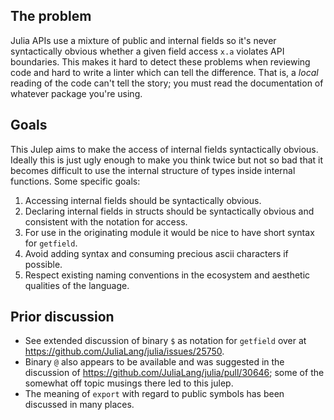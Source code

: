 ## The problem

Julia APIs use a mixture of public and internal fields so it's never syntactically obvious whether a given field access `x.a` violates API boundaries. This makes it hard to detect these problems when reviewing code and hard to write a linter which can tell the difference. That is, a *local* reading of the code can't tell the story; you must read the documentation of whatever package you're using.

## Goals

This Julep aims to make the access of internal fields syntactically obvious.  Ideally this is just ugly enough to make you think twice but not so bad that it becomes difficult to use the internal structure of types inside internal functions.  Some specific goals:

1. Accessing internal fields should be syntactically obvious.
2. Declaring internal fields in structs should be syntactically obvious and consistent with the notation for access.
3. For use in the originating module it would be nice to have short syntax for `getfield`.
4. Avoid adding syntax and consuming precious ascii characters if possible.
5. Respect existing naming conventions in the ecosystem and aesthetic qualities of the language.

## Prior discussion

* See extended discussion of binary `$` as notation for `getfield` over at https://github.com/JuliaLang/julia/issues/25750.
* Binary `@` also appears to be available and was suggested in the discussion of https://github.com/JuliaLang/julia/pull/30646; some of the somewhat off topic musings there led to this julep.
* The meaning of `export` with regard to public symbols has been discussed in many places.
